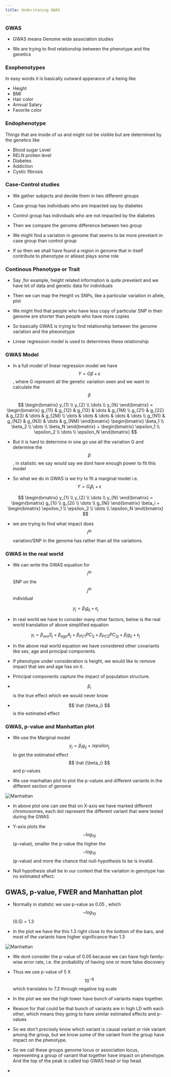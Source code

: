 ```yaml
---
title: Understaning GWAS 
---
```



### GWAS 

- GWAS means Genome wide association studies 

- We are trying to find relationship between the phenotype and the genetics 

### Exophenotypes

In easy words it is basically outward apperance of a being like 
- Height
- BMI
- Hair color  
- Annual Salary 
- Favorite color 

### Endophenotype 

Things that are inside of us and might not be visible but are determined by the genetics like

- Blood sugar Level 
- RELN protien level 
- Diabetes
- Addiction 
- Cystic fibrosis


### Case-Control studies 

- We gather subjects and devide them in two different groups

- Case group has individuals who are impacted say by diabetes 

- Control group has individuals who are not impacted by the diabetes 

- Then we compare the genome difference between two group

- We might find a variation in genome that seems to be more prevelant in case group than control group

- If so then we shall have found a region in genome that in itself contribute to phenotype or atleast plays some role 


### Continous Phenotype or Trait

- Say ,for example, height related information is quite prevelant and we have lot of data and genetic data for individuals

- Then we can map the Height vs SNPs, like a particular variation in allele, plot 

- We might find that people who have less copy of particular SNP in their genome are shorter than people who have more copies 

- So basically GWAS is trying to find relationship between the genome variation and the pheonotype 

- Linear regression model is used to determines these relationship 

### GWAS Model 

- In a full model of linear regression model we have $$ Y = G\beta + \epsilon $$, where G represent all the genetic variation seen and we want to calculate the $$ \beta $$ 

$$ 
\begin{bmatrix} y_{1} \\ y_{2} \\ \dots \\ y_{N} \end{bmatrix} = 
\begin{bmatrix} g_{11} & g_{12} & g_{13} & \dots & g_{1M} \\ 
g_{21} & g_{22} & g_{23} & \dots & g_{2M} \\ 
\dots  & \dots  & \dots  & \dots & \dots  \\ 
g_{N1} & g_{N2} & g_{N3} & \dots & g_{NM} \end{bmatrix} 
\begin{bmatrix} \beta_1 \\ \beta_2 \\ \dots \\ \beta_N  \end{bmatrix}
+
\begin{bmatrix} \epsilon_1 \\ \epsilon_2 \\ \dots \\ \epsilon_N \end{bmatrix} 
$$

- But it is hard to determine in one go use all the variation G and determine the $$ \beta $$, in statistic we say would say we dont have enough power to fit this model

- So what we do in GWAS is we try to fit a marginal model i.e. $$ Y = G_i\beta_i + \epsilon $$

$$ 
\begin{bmatrix} y_{1} \\ y_{2} \\ \dots \\ y_{N} \end{bmatrix} = 
\begin{bmatrix} g_{1i} \\ g_{2i} \\ \dots \\ g_{Ni}  \end{bmatrix} \beta_i +
\begin{bmatrix} \epsilon_1 \\ \epsilon_2 \\ \dots \\ \epsilon_N \end{bmatrix} $$

- we are trying to find what impact does $$i^{th} $$ variation/SNP in the genome has rather than all the variations.


### GWAS in the real world  

- We can write the GWAS equation for $$i^{th} $$ SNP on the $$ j^{th} $$ individual 

$$ y_j = \beta_i g_{ij} + \epsilon_j $$

- In real world we have to consider many other factors, below is the real world translation of above simplified equation 

$$ y_i = \beta_{sex}S_j + \beta_{age}A_j + \beta_{PC1}PC_{1j} + \beta_{PC2}PC_{2j} + \beta_ig_{ij} + \epsilon_j  $$

- In the above real world equation we have considered other covariants like sex, age and principal components. 

- If phenotype under consideration is height, we would like to remove impact that sex and age has on it. 

- Principal components capture the impact of population structure. 

- $$\beta_i$$ is the true effect which we would never know 

- $$ \hat {\beta_i} $$ is the estimated effect 

### GWAS, p-value and Manhattan plot 

- We use the Marginal model $$ y_j = \beta_i g_{ij} + /epsilon_j $$ to get the estimated effect $$ \hat {\beta_i} $$ and p-values

- We use manhattan plot to plot the p-values and different variants in the different section of genome 

![Manhattan](https://webhash.github.io/img/Manhattan_Plot.png "Manhattan Plot")

- In above plot one can see that on X-axis we have marked different chromosomes, each dot represent the different variant that were tested during the GWAS

- Y-axis plots the $$-log_{10}$$(p-value), smaller the p-value the higher the $$-log_{10}$$(p-value) and more the chance that null-hypothesis to be is invalid.

- Null hypothesis shall be in our context that the variation in genotype has no estimated effect.

## GWAS, p-value, FWER and Manhattan plot 

- Normally in statistic we use p-value as 0.05 , which $$-log_{10}$$(0.5) = 1.3 

- In the plot we have the this 1.3 right close to the bottom of the bars, and most of the variants have higher significance than 1.3 

![Manhattan](https://webhash.github.io/img/Manhattan_Plot.png "Manhattan Plot")

- We dont consider the p-value of 0.05 because we can have high family-wise error rate, i.e. the probability of having one or more false discovery 

- Thus we use p-value of 5 X $$10^{-8}$$ which translates to 7.3 through negative log scale 

- In the plot we see the high tower have bunch of variants maps together.

- Reason for that could be that bunch of variants are in high LD with each other, which means they going to have similar estimated effects and p-values

- So we don't precisely know which variant is causal variant or risk variant among the group, but we know some of the variant from the group have impact on the phenotype.

- So we call these groups genome locus or association locus, representing a group of variant that together have impact on phenotype. And the top of the peak is called top GWAS head or top head. 



- 


 
